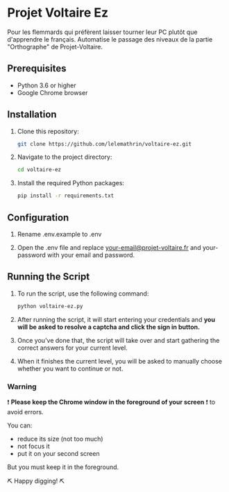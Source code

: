 # Projet Voltaire Ez

Pour les flemmards qui préfèrent laisser tourner leur PC plutôt que d'apprendre le français.
Automatise le passage des niveaux de la partie "Orthographe" de Projet-Voltaire.

## Prerequisites

- Python 3.6 or higher
- Google Chrome browser

## Installation

1. Clone this repository:
   ```bash
   git clone https://github.com/lelemathrin/voltaire-ez.git

2. Navigate to the project directory:
    ```bash
    cd voltaire-ez

3. Install the required Python packages:
    ```bash
    pip install -r requirements.txt

## Configuration

1. Rename .env.example to .env

2. Open the .env file and replace your-email@projet-voltaire.fr and your-password with your email and password.

## Running the Script

1. To run the script, use the following command:
    ```bash
    python voltaire-ez.py

2. After running the script, it will start entering your credentials and **you will be asked to resolve a captcha and click the sign in button.**

3. Once you've done that, the script will take over and start gathering the correct answers for your current level.

4. When it finishes the current level, you will be asked to manually choose whether you want to continue or not.

### Warning
❗ **Please keep the Chrome window in the foreground of your screen** ❗ to avoid errors. 

You can: 
- reduce its size (not too much)
- not focus it
- put it on your second screen

But you must keep it in the foreground.

⛏️ Happy digging! ⛏️